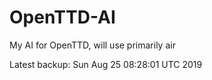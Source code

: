 # OpenTTD-AI
My AI for OpenTTD, will use primarily air

Latest backup: Sun Aug 25 08:28:01 UTC 2019
